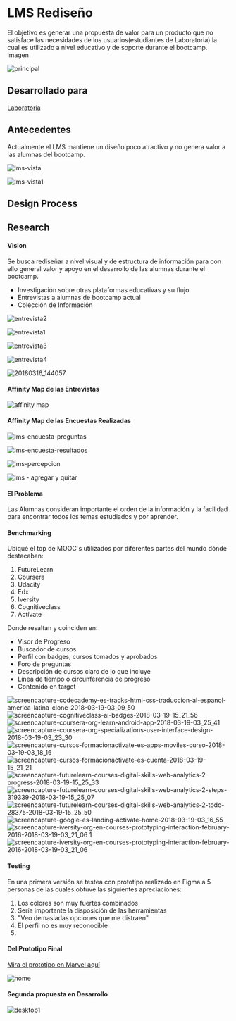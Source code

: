 # LMS Rediseño
El objetivo es generar una propuesta de valor para un producto que no satisface las necesidades de los usuarios(estudiantes de Laboratoria) la cual es utilizado a nivel educativo y de soporte durante el bootcamp.
imagen

![principal](https://user-images.githubusercontent.com/32303418/37801363-640a37ee-2df4-11e8-85f6-8579e045c6a5.jpg)

## Desarrollado para
 [Laboratoria](http://laboratoria.la)


## Antecedentes

Actualmente el LMS mantiene un diseño poco atractivo y no genera valor a las alumnas del bootcamp.

![lms-vista](https://user-images.githubusercontent.com/32303418/37531156-55b21fb2-2909-11e8-916a-e02c639a5b58.png)

![lms-vista1](https://user-images.githubusercontent.com/32303418/37531189-686f24ba-2909-11e8-995b-8f06d93ce9cf.png)

## Design Process

## Research

#### Vision

Se busca rediseñar a nivel visual y de estructura de información para con ello general valor y apoyo en el desarrollo de las alumnas durante el bootcamp.


* Investigación sobre otras plataformas educativas y su flujo
* Entrevistas a alumnas de bootcamp actual
* Colección de Información



![entrevista2](https://user-images.githubusercontent.com/32303418/37531757-0ec0bcba-290b-11e8-8169-6f3983ce158b.jpeg)

![entrevista1](https://user-images.githubusercontent.com/32303418/37531758-0ee31b20-290b-11e8-85d9-4184bf12488b.jpeg)

![entrevista3](https://user-images.githubusercontent.com/32303418/37541788-ddef97b8-2929-11e8-8688-e3d942e6c9dc.jpg)

![entrevista4](https://user-images.githubusercontent.com/32303418/37541849-19e7e0a4-292a-11e8-89d6-ea72f9ebebc0.jpg)

![20180316_144057](https://user-images.githubusercontent.com/32303418/37545923-a762c030-2938-11e8-96ba-9252d905dc68.jpg)

#### Affinity Map de las Entrevistas

![affinity map](https://user-images.githubusercontent.com/32303418/37548989-15d51fac-294a-11e8-8ffe-5f6d06e1614d.jpg)

#### Affinity Map de las Encuestas Realizadas

![lms-encuesta-preguntas](https://user-images.githubusercontent.com/32303418/37580642-df4bcaba-2b12-11e8-8759-33912393483d.png)

![lms-encuesta-resultados](https://user-images.githubusercontent.com/32303418/37580643-df70489a-2b12-11e8-960f-6045d4669e8b.png)

![lms-percepcion](https://user-images.githubusercontent.com/32303418/37580644-df95f27a-2b12-11e8-90cc-554639556450.jpg)

![lms - agregar y quitar](https://user-images.githubusercontent.com/32303418/37582799-9ff1739c-2b1c-11e8-8d82-9fe4118c8c9f.jpg)

#### El Problema

Las Alumnas consideran importante el orden de la información y la facilidad para encontrar todos los temas estudiados y por aprender.

#### Benchmarking

Ubiqué el top de MOOC´s utilizados por diferentes partes del mundo dónde destacaban:

1. FutureLearn
2. Coursera
3. Udacity
4. Edx
5. Iversity
6. Cognitiveclass
7. Actívate

Donde resaltan y coinciden en:

* Visor de Progreso
* Buscador de cursos
* Perfil con badges, cursos tomados y aprobados
* Foro de preguntas
* Descripción de cursos claro de lo que incluye
* Línea de tiempo o circunferencia de progreso
* Contenido en target

![screencapture-codecademy-es-tracks-html-css-traduccion-al-espanol-america-latina-clone-2018-03-19-03_09_50](https://user-images.githubusercontent.com/32303418/37802139-37ac9162-2df7-11e8-83c6-23401f82222f.png)
![screencapture-cognitiveclass-ai-badges-2018-03-19-15_21_56](https://user-images.githubusercontent.com/32303418/37802140-37d1cd92-2df7-11e8-8e42-9c991c94df87.png)
![screencapture-coursera-org-learn-android-app-2018-03-19-03_25_41](https://user-images.githubusercontent.com/32303418/37802141-37ed1994-2df7-11e8-895b-1b2f03ab4d56.png)
![screencapture-coursera-org-specializations-user-interface-design-2018-03-19-03_23_30](https://user-images.githubusercontent.com/32303418/37802142-38096716-2df7-11e8-8c6f-d2f6ed6729b2.png)
![screencapture-cursos-formacionactivate-es-apps-moviles-curso-2018-03-19-03_18_16](https://user-images.githubusercontent.com/32303418/37802144-382b0ae2-2df7-11e8-832e-5510f186b9c8.png)
![screencapture-cursos-formacionactivate-es-cuenta-2018-03-19-15_21_21](https://user-images.githubusercontent.com/32303418/37802145-3857a3e0-2df7-11e8-8d82-28288b10d9db.png)
![screencapture-futurelearn-courses-digital-skills-web-analytics-2-progress-2018-03-19-15_25_33](https://user-images.githubusercontent.com/32303418/37802146-387a11fa-2df7-11e8-8ee5-560491302da7.png)
![screencapture-futurelearn-courses-digital-skills-web-analytics-2-steps-319339-2018-03-19-15_25_07](https://user-images.githubusercontent.com/32303418/37802148-389817a4-2df7-11e8-8879-5799425161c9.png)
![screencapture-futurelearn-courses-digital-skills-web-analytics-2-todo-28375-2018-03-19-15_25_50](https://user-images.githubusercontent.com/32303418/37802149-38b61f38-2df7-11e8-8ab9-0939e6db3467.png)
![screencapture-google-es-landing-activate-home-2018-03-19-03_16_55](https://user-images.githubusercontent.com/32303418/37802150-38d398e2-2df7-11e8-8cd7-a11c3f721167.png)
![screencapture-iversity-org-en-courses-prototyping-interaction-february-2016-2018-03-19-03_21_06 1](https://user-images.githubusercontent.com/32303418/37802151-38fc7adc-2df7-11e8-81d6-5f6ea1878f3a.png)
![screencapture-iversity-org-en-courses-prototyping-interaction-february-2016-2018-03-19-03_21_06](https://user-images.githubusercontent.com/32303418/37802152-392aaf24-2df7-11e8-969b-75030fec9957.png)

#### Testing

En una primera versión se testea con prototipo realizado en Figma a 5 personas de las cuales obtuve las siguientes apreciaciones:

1. Los colores son muy fuertes combinados
2. Sería importante la disposición de las herramientas
3. "Veo demasiadas opciones que me distraen"
4. El perfil no es muy reconocible
5.


#### Del Prototipo Final

[Mira el prototipo en Marvel aquí](https://marvelapp.com/649b21d/screen/40127949)

![home](https://user-images.githubusercontent.com/32303418/37801354-5238e4f2-2df4-11e8-9e29-bc7cd1114f0b.jpg)

#### Segunda propuesta en Desarrollo

![desktop1](https://user-images.githubusercontent.com/32303418/38338243-548c1d02-382e-11e8-8015-e2ef12659a59.jpg)
